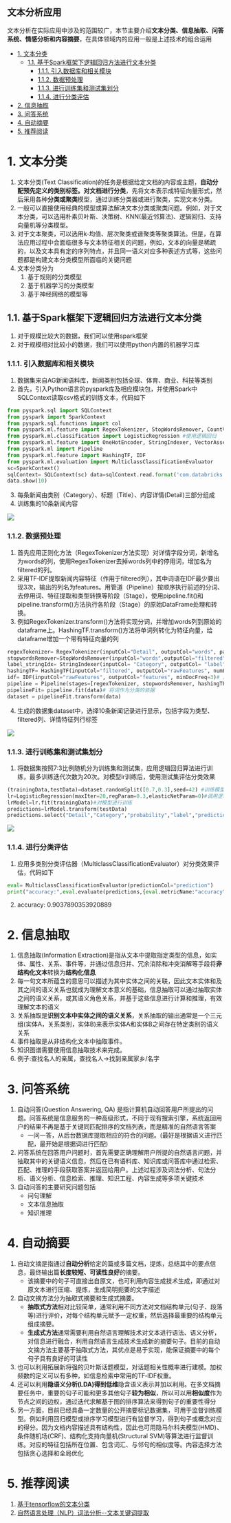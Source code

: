 文本分析应用
---
文本分析在实际应用中涉及的范围较广，本节主要介绍**文本分类、信息抽取、问答系统、情感分析和内容摘要**，在具体领域内的应用一般是上述技术的组合运用
<!-- TOC -->

- [1. 文本分类](#1-文本分类)
    - [1.1. 基于Spark框架下逻辑回归方法进行文本分类](#11-基于spark框架下逻辑回归方法进行文本分类)
        - [1.1.1. 引入数据库和相关模块](#111-引入数据库和相关模块)
        - [1.1.2. 数据预处理](#112-数据预处理)
        - [1.1.3. 进行训练集和测试集划分](#113-进行训练集和测试集划分)
        - [1.1.4. 进行分类评估](#114-进行分类评估)
- [2. 信息抽取](#2-信息抽取)
- [3. 问答系统](#3-问答系统)
- [4. 自动摘要](#4-自动摘要)
- [5. 推荐阅读](#5-推荐阅读)

<!-- /TOC -->
# 1. 文本分类
1. 文本分类(Text Classification)的任务是根据给定文档的内容或主题，**自动分配预先定义的类别标签。**对**文档进行分类**，先将文本表示成特征向量形式，然后采用各种**分类或聚类**模型，通过训练分类器或进行聚类，实现文本分类。
2. 一般可以直接使用经典的模型或算法解决文本分类或聚类问题。例如，对于文本分类，可以选用朴素贝叶斯、决策树、KNN(最近邻算法)、逻辑回归、支持向量机等分类模型。
3. 对于文本聚类，可以选用k‐均值、层次聚类或谱聚类等聚类算法。但是，在算法应用过程中会面临很多与文本特征相关的问题，例如，文本的向量是稀疏的，以及文本具有定的序列特点，并且同一语义对应多种表述方式等，这些问题都是构建文本分类模型所面临的关键问题
4. 文本分类分为
    1. 基于规则的分类模型
    2. 基于机器学习的分类模型
    3. 基于神经网络的模型等

## 1.1. 基于Spark框架下逻辑回归方法进行文本分类
1. 对于规模比较大的数据，我们可以使用spark框架
2. 对于规模相对比较小的数据，我们可以使用python内置的机器学习库


### 1.1.1. 引入数据库和相关模块
1. 数据集来自AG新闻语料库，新闻类别包括全球、体育、商业、科技等类别
2. 首先，引入Python语言的pyspark库及相应模块包，并使用Spark中SQLContext读取csv格式的训练文本，代码如下
```py
from pyspark.sql import SQLContext 
from pyspark import SparkContext
from pyspark.sql.functions import col
from pyspark.ml.feature import RegexTokenizer, StopWordsRemover, CountVectorizer
from pyspark.ml.classification import LogisticRegression #使用逻辑回归
from pyspark.ml.feature import OneHotEncoder, StringIndexer, VectorAssembler
from pyspark.ml import Pipeline
from pyspark.ml.feature import HashingTF, IDF
from pyspark.ml.evaluation import MulticlassClassificationEvaluator 
sc=SparkContext()
sqlContext= SQLContext(sc) data=sqlContext.read.format('com.databricks.spark.csv').options(header='true',inferschema='true').load('train_text.csv') # 将机器学习的数据转化成一定的格式
data.show(10)
```
3. 每条新闻由类别（Category）、标题（Title）、内容详情(Detail)三部分组成
4. 训练集的10条新闻内容

![](img/app/1.png)

### 1.1.2. 数据预处理
1. 首先应用正则化方法（RegexTokenizer方法实现）对详情字段分词，新增名为words的列，使用RegexTokenizer去掉words列中的停用词，增加名为filtered的列。
2. 采用TF‐IDF提取新闻内容特征（作用于filtered列），其中词语在IDF最少要出现3次，输出的列名为features。用管道（Pipeline）按顺序执行前述的分词、去停用词、特征提取和类型转换等阶段（Stage），使用pipeline.fit()和pipeline.transform()方法执行各阶段（Stage）的原始DataFrame处理和转换。
3. 例如RegexTokenizer.transform()方法将实现分词，并增加words列到原始的dataframe上。HashingTF.transform()方法将单词列转化为特征向量，给dataframe增加一个带有特征向量的列

```py
regexTokenizer= RegexTokenizer(inputCol="Detail", outputCol="words", pattern="\\W") add_stopwords=["this","that","rt","t","c","the","me","he","it","a","an","is","has","had"] 
stopwordsRemover=StopWordsRemover(inputCol="words",outputCol="filtered") .setStopWords(add_stopwords) 
label_stringIdx= StringIndexer(inputCol= "Category", outputCol= "label") 
hashingTF= HashingTF(inputCol="filtered", outputCol="rawFeatures", numFeatures=100000)
idf= IDF(inputCol="rawFeatures", outputCol="features", minDocFreq=3)# 从文本中提取重要的词
pipeline = Pipeline(stages=[regexTokenizer, stopwordsRemover, hashingTF, idf, label_stringIdx])
pipelineFit= pipeline.fit(data)# 将词作为分类的依据
dataset = pipelineFit.transform(data)
```

4. 生成的数据集dataset中，选择10条新闻记录进行显示，包括字段为类型、 filtered列、详情特征列行标签

![](img/app/2.png)

### 1.1.3. 进行训练集和测试集划分
1. 将数据集按照7:3比例随机分为训练集和测试集，应用逻辑回归算法进行训练，最多训练迭代次数为20次。对模型lr训练后，使用测试集评估分类效果
```py
(trainingData,testData)=dataset.randomSplit([0.7,0.3],seed=42) #训练模型 
lr=LogisticRegression(maxIter=20,regParam=0.3,elasticNetParam=0)#调用逻辑回归
lrModel=lr.fit(trainingData)#对模型进行训练
predictions=lrModel.transform(testData) 
predictions.select("Detail","Category","probability","label","prediction").show(n=10,truncate=30)# 检验展示结果
```

![](img/app/3.png)

### 1.1.4. 进行分类评估
1. 应用多类别分类评估器（MulticlassClassificationEvaluator）对分类效果评估，代码如下
```py
eval= MulticlassClassificationEvaluator(predictionCol="prediction")
print("accuracy:",eval.evaluate(predictions,{eval.metricName:"accuracy"}))

```
2. accuracy: 0.9037890353920889

# 2. 信息抽取
1. 信息抽取(Information Extraction)是指从文本中提取指定类型的信息，如实体、属性、关系、事件等，并通过信息归并、冗余消除和冲突消解等手段将**非结构化文本**转换为**结构化信息**
2. 每一句文本所蕴含的意思可以描述为其中实体之间的关联，因此文本实体和及其之间的语义关系也就成为理解文本意义的基础，信息抽取可以通过抽取实体之间的语义关系，或其语义角色关系，并基于这些信息进行计算和推理，有效理解文本的语义
3. 关系抽取是**识别文本中实体之间的语义关系**，关系抽取的输出通常是一个三元组(实体A，关系类别，实体B)来表示实体A和实体B之间存在特定类别的语义关系
4. 事件抽取是从非结构化文本中抽取事件。
5. 知识图谱需要使用信息抽取技术来完成。
6. 例子:查找名人的亲属，查找名人->找到亲属家乡/名字

# 3. 问答系统
1. 自动问答(Question Answering, QA) 是指计算机自动回答用户所提出的问题。问答系统是信息服务的一种高级形式，不同于现有搜索引擎，系统返回用户的结果不再是基于关键同匹配排序的文档列表，而是精准的自然语言答案
    + 一问一答，从后台数据库提取相应的符合的问题。(最好是根据语义进行匹配，最开始是根据词进行匹配)
2. 问答系统在回答用户问题时，首先需要正确理解用户所提的自然语言问题，并抽取其中的关键语义信息，然后在已有语料库、知识库或问答库中通过检索、匹配、推理的手段获取答案并返回给用户。上述过程涉及词法分析、句法分析、语义分析、信息检索、推理、知识工程、内容生成等多项关键技术
3. 自动问答的主要研究问题包括
    + 问句理解
    + 文本信息抽取
    + 知识推理

# 4. 自动摘要
1. 自动文摘是指通过**自动分析**给定的篇或多篇文档，提炼，总结其中的要点信息，最终输出篇**长度较短、可读性良好**的摘要。
    + 该摘要中的句子可直接出自原文，也可利用内容生成技术生成，即通过对原文本进行压缩、提炼，生成简明扼要的文字描述
2. 自动文摘方法分为抽取式摘要和生成式摘要。
    + **抽取式方法**相对比较简单，通常利用不同方法对文档结构单元(句子、段落等)进行评价，对每个结构单元赋予一定权重，然后选择最重要的结构单元组成摘要。
    + **生成式方法**通常需要利用自然语言理解技术对文本进行语法、语义分析，对信息进行融合，利用自然语言生成技术生成新的摘要句子。目前的自动文摘方法主要基于抽取式方法，其优点是易于实现，能保证摘要中的每个句子具有良好的可读性
3. 也可以利用拓展新将强的贝叶斯话题模型，对话题相关性概率进行建模。加权频数的定义可以有多种，如信息检索中常用的TF‐IDF权重。
4. 还可以利用**隐语义分析(LDA)**得到**低维**隐含语义表示并加以利用。在多文档摘要任务中，重要的句子可能和更多其他句子**较为相似**，所以可以用**相似度**作为节点之间的边权，通过迭代求解基于图的排序算法来得到句子的重要性得分
5. 另一方面，目前已经具备一定数量的公开摘要标记数据集，可用于监督训练模型。例如利用回归模型或排序学习模型进行有监督学习，得到句子或概念对应的得分。因为文档内容描述具有结构性，因此也可用隐马尔科夫模型(HMD)、条件随机场(CRF)、结构化支持向量机(Structural SVM)等算法进行监督训练。对应的特征包括所在位置、包含词汇、与邻句的相似度等。内容选择方法包括贪心选择和全局优化

# 5. 推荐阅读
1. <a href = "https://mp.weixin.qq.com/s/Lnn1ypkRD2vRb7KVMV335A">基于tensorflow的文本分类</a>
2. <a href = "https://blog.csdn.net/weixin_41657760/article/details/92410925?depth_1-utm_source=distribute.pc_relevant.none-task&utm_source=distribute.pc_relevant.none-task">自然语言处理（NLP）词法分析--文本关键词提取</a>
